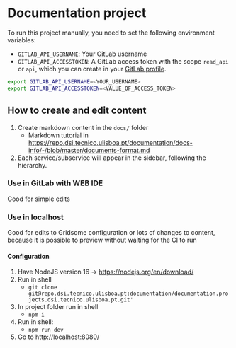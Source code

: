 # Documentation project

To run this project manually, you need to set the following environment variables:

- `GITLAB_API_USERNAME`: Your GitLab username
- `GITLAB_API_ACCESSTOKEN`: A GitLab access token with the scope `read_api` or `api`, which you can create in your [GitLab profile](https://repo.dsi.tecnico.ulisboa.pt/-/profile/personal_access_tokens).

```bash
export GITLAB_API_USERNAME=<YOUR_USERNAME>
export GITLAB_API_ACCESSTOKEN=<VALUE_OF_ACCESS_TOKEN>
```

## How to create and edit content

1. Create markdown content in the `docs/` folder
   - Markdown tutorial in https://repo.dsi.tecnico.ulisboa.pt/documentation/docs-info/-/blob/master/documents-format.md
2. Each service/subservice will appear in the sidebar, following the hierarchy.

### Use in GitLab with WEB IDE

Good for simple edits

### Use in localhost

Good for edits to Gridsome configuration or lots of changes to content, because it is possible to preview without waiting for the CI to run

#### Configuration

1. Have NodeJS version 16 -> https://nodejs.org/en/download/
2. Run in shell
   - `git clone git@repo.dsi.tecnico.ulisboa.pt:documentation/documentation.projects.dsi.tecnico.ulisboa.pt.git'`
3. In project folder run in shell
   - `npm i`
4. Run in shell:
   - `npm run dev`
5. Go to http://localhost:8080/
